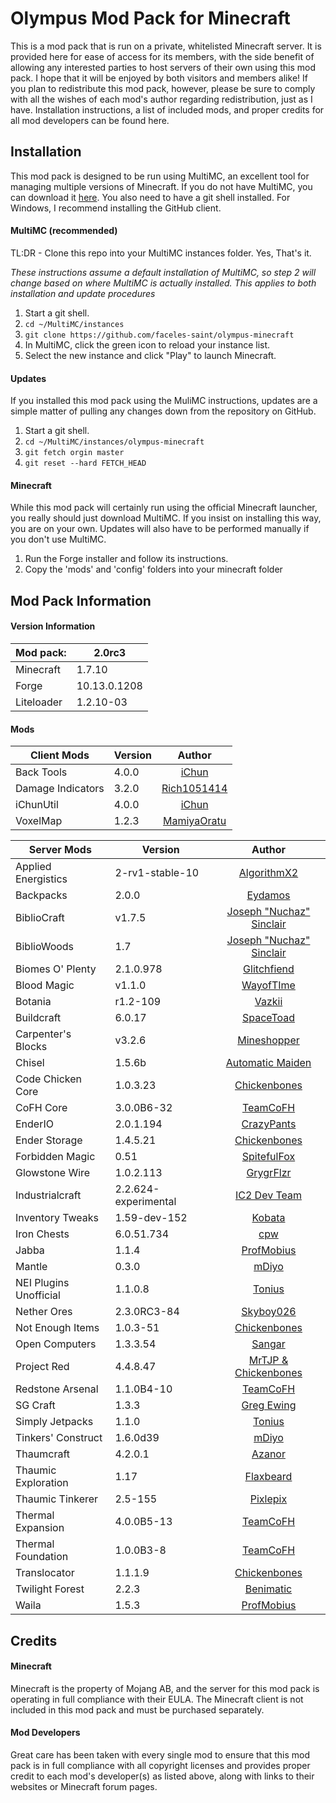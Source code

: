 Olympus Mod Pack for Minecraft
==============================
This is a mod pack that is run on a private, whitelisted Minecraft server. It is provided here for ease of access for its members, with the side benefit of allowing any interested parties to host servers of their own using this mod pack. I hope that it will be enjoyed by both visitors and members alike! If you plan to redistribute this mod pack, however, please be sure to comply with all the wishes of each mod's author regarding redistribution, just as I have. Installation instructions, a list of included mods, and proper credits for all mod developers can be found here.

## Installation
This mod pack is designed to be run using MultiMC, an excellent tool for managing multiple versions of Minecraft. If you do not have MultiMC, you can download it [here](http://multimc.org/). You also need to have a git shell installed. For Windows, I recommend installing the GitHub client.

#### MultiMC (recommended)
TL:DR - Clone this repo into your MultiMC instances folder. Yes, That's it.

*These instructions assume a default installation of MultiMC, so step 2 will change based on where MultiMC is actually installed. This applies to both installation and update procedures*

1. Start a git shell.
2. `cd ~/MultiMC/instances`
3. `git clone https://github.com/faceles-saint/olympus-minecraft`
4. In MultiMC, click the green icon to reload your instance list.
5. Select the new instance and click "Play" to launch Minecraft.

#### Updates
If you installed this mod pack using the MuliMC instructions, updates are a simple matter of pulling any changes down from the repository on GitHub.

1. Start a git shell.
2. `cd ~/MultiMC/instances/olympus-minecraft`
3. `git fetch orgin master`
4. `git reset --hard FETCH_HEAD`

#### Minecraft
While this mod pack will certainly run using the official Minecraft launcher, you really should just download MultiMC. If you insist on installing this way, you are on your own. Updates will also have to be performed manually if you don't use MultiMC.

1. Run the Forge installer and follow its instructions.
2. Copy the 'mods' and 'config' folders into your minecraft folder

## Mod Pack Information
#### Version Information
| Mod pack:      | 2.0rc3
|----------------|-----------------|
| Minecraft      | 1.7.10   
| Forge          | 10.13.0.1208
| Liteloader     | 1.2.10-03

#### Mods
|       Client Mods       |        Version        |  Author  |
|-------------------------|-----------------------|:--------:|
| Back Tools              | 4.0.0                 |[iChun](http://ichun.us/mods/back-tools/)
| Damage Indicators       | 3.2.0                 | [Rich1051414](http://www.minecraftforum.net/forums/mapping-and-modding/minecraft-mods/1286538)
| iChunUtil               | 4.0.0                 | [iChun](http://ichun.us/mods/ichunutil/)
| VoxelMap                | 1.2.3                 | [MamiyaOratu](http://www.mediafire.com/download/mx5hsfyi6l04kj4/mod_voxelMap_1.2.3_for_1.7.10.litemod)

|       Server Mods       |        Version        |  Author  |
|-------------------------|-----------------------|:--------:|
| Applied Energistics     | 2-rv1-stable-10       | [AlgorithmX2](http://ae2.ae-mod.info)
| Backpacks               | 2.0.0                 | [Eydamos](http://www.minecraftforum.net/forums/mapping-and-modding/minecraft-mods/1286124)
| BiblioCraft             | v1.7.5                | [Joseph "Nuchaz" Sinclair](http://www.bibliocraftmod.com/)
| BiblioWoods             | 1.7                   | [Joseph "Nuchaz" Sinclair](http://www.bibliocraftmod.com/?page_id=50)
| Biomes O' Plenty        | 2.1.0.978             | [Glitchfiend](http://www.minecraftforum.net/forums/mapping-and-modding/minecraft-mods/1286162)
| Blood Magic             | v1.1.0                | [WayofTIme](http://www.minecraftforum.net/forums/mapping-and-modding/minecraft-mods/1290532)
| Botania                 | r1.2-109              | [Vazkii](http://vazkii.us/mod/Botania/index.php)
| Buildcraft              | 6.0.17                | [SpaceToad](http://www.mod-buildcraft.com/)
| Carpenter's Blocks      | v3.2.6                | [Mineshopper](http://www.carpentersblocks.com/)
| Chisel                  | 1.5.6b                | [Automatic Maiden](http://www.minecraftforum.net/forums/mapping-and-modding/minecraft-mods/1288400)
| Code Chicken Core       | 1.0.3.23              | [Chickenbones](http://www.chickenbones.craftsaddle.org/Pages/links.html)
| CoFH Core               | 3.0.0B6-32            | [TeamCoFH](http://teamcofh.com/)
| EnderIO                 | 2.0.1.194             | [CrazyPants](http://enderio.com/)
| Ender Storage           | 1.4.5.21              | [Chickenbones](http://www.chickenbones.craftsaddle.org/Pages/links.html)
| Forbidden Magic         | 0.51                  | [SpitefulFox](http://www.minecraftforum.net/forums/mapping-and-modding/minecraft-mods/wip-mods/1445828)
| Glowstone Wire          | 1.0.2.113             | [GrygrFlzr](http://www.minecraftforum.net/forums/mapping-and-modding/minecraft-mods/1280347)
| Industrialcraft         | 2.2.624-experimental  | [IC2 Dev Team](http://forum.industrial-craft.net/index.php?page=Thread&threadID=9843)
| Inventory Tweaks        | 1.59-dev-152          | [Kobata](http://inventory-tweaks.readthedocs.org/en/latest/)
| Iron Chests             | 6.0.51.734            | [cpw](http://www.minecraftforum.net/forums/mapping-and-modding/minecraft-mods/1280827)
| Jabba                   | 1.1.4                 | [ProfMobius](http://minecraft.curseforge.com/mc-mods/73510)
| Mantle                  | 0.3.0                 | [mDiyo](http://www.minecraftforum.net/forums/mapping-and-modding/minecraft-mods/1287648)
| NEI Plugins Unofficial  | 1.1.0.8               | [Tonius](http://www.minecraftforum.net/forums/mapping-and-modding/minecraft-mods/1294687)
| Nether Ores             | 2.3.0RC3-84           | [Skyboy026](http://minecraft.curseforge.com/mc-mods/66675)
| Not Enough Items        | 1.0.3-51              | [Chickenbones](http://www.chickenbones.craftsaddle.org/Pages/links.html)
| Open Computers          | 1.3.3.54              | [Sangar](http://www.minecraftforum.net/forums/mapping-and-modding/minecraft-mods/1293018)
| Project Red             | 4.4.8.47              | [MrTJP & Chickenbones](http://projectredwiki.com/wiki/Main_Page)
| Redstone Arsenal        | 1.1.0B4-10            | [TeamCoFH](http://teamcofh.com/)
| SG Craft                | 1.3.3                 | [Greg Ewing](http://www.cosc.canterbury.ac.nz/greg.ewing/minecraft/mods/SGCraft/)
| Simply Jetpacks         | 1.1.0                 | [Tonius](http://www.minecraftforum.net/forums/mapping-and-modding/minecraft-mods/1294687)
| Tinkers' Construct      | 1.6.0d39              | [mDiyo](http://www.minecraftforum.net/forums/mapping-and-modding/minecraft-mods/1287648)
| Thaumcraft              | 4.2.0.1               | [Azanor](http://www.minecraftforum.net/forums/mapping-and-modding/minecraft-mods/1292130)
| Thaumic Exploration     | 1.17                  | [Flaxbeard](http://www.minecraftforum.net/forums/mapping-and-modding/minecraft-mods/wip-mods/1445786)
| Thaumic Tinkerer        | 2.5-155               | [Pixlepix](http://www.minecraftforum.net/forums/mapping-and-modding/minecraft-mods/1289299)
| Thermal Expansion       | 4.0.0B5-13            | [TeamCoFH](http://teamcofh.com/)
| Thermal Foundation      | 1.0.0B3-8             | [TeamCoFH](http://teamcofh.com/)
| Translocator            | 1.1.1.9               | [Chickenbones](http://www.chickenbones.craftsaddle.org/Pages/links.html)
| Twilight Forest         | 2.2.3                 | [Benimatic](http://www.minecraftforum.net/forums/mapping-and-modding/minecraft-mods/1276258)
| Waila                   | 1.5.3                 | [ProfMobius](http://minecraft.curseforge.com/mc-mods/73488)

## Credits
#### Minecraft
Minecraft is the property of Mojang AB, and the server for this mod pack is operating in full compliance with their EULA. The Minecraft client is not included in this mod pack and must be purchased separately.

#### Mod Developers
Great care has been taken with every single mod to ensure that this mod pack is in full compliance with all copyright licenses and provides proper credit to each mod's developer(s) as listed above, along with links to their websites or Minecraft forum pages.
